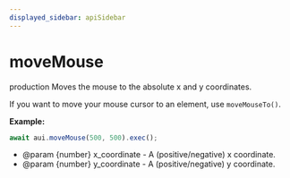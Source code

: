```yaml
---
displayed_sidebar: apiSidebar
---
```

# moveMouse

 <span class="theme-doc-version-badge badge badge--success">production</span> 
Moves the mouse to the absolute x and y coordinates.

If you want to move your mouse cursor to an element, use `moveMouseTo()`.

**Example:**
```typescript
await aui.moveMouse(500, 500).exec();
```

   * @param {number} x_coordinate - A (positive/negative) x coordinate.
   * @param {number} y_coordinate - A (positive/negative) y coordinate.
